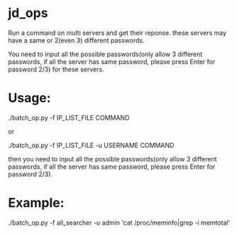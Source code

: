 # jd_ops

Run a command on multi servers and get their reponse. these servers may have a same or 2(even 3) different passwords.

You need to input all the possible passwords(only allow 3 different passwords, if all the server has same password, please press Enter for password 2/3) for these servers.

# Usage:

./batch_op.py -f IP_LIST_FILE COMMAND

or

./batch_op.py -f IP_LIST_FILE -u USERNAME COMMAND

then you need to input all the possible passwords(only allow 3 different passwords, if all the server has same password, please press Enter for password 2/3).

# Example:
./batch_op.py -f all_searcher -u admin 'cat /proc/meminfo|grep -i memtotal'
